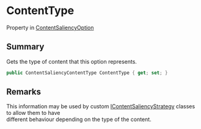 # ContentType

Property in [ContentSaliencyOption](yarn.saliency.contentsaliencyoption.md)

## Summary

Gets the type of content that this option represents.

```csharp
public ContentSaliencyContentType ContentType { get; set; }
```

## Remarks

This information may be used by custom [IContentSaliencyStrategy](yarn.saliency.icontentsaliencystrategy.md) classes to allow them to have\
different behaviour depending on the type of the content.
